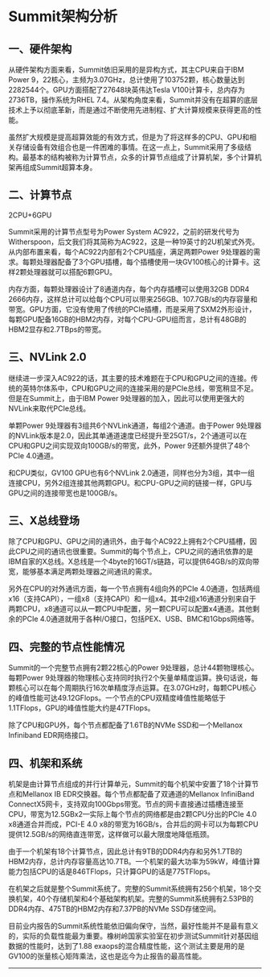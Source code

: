 Summit架构分析
===

一、硬件架构
---

从硬件架构方面来看，Summit依旧采用的是异构方式，其主CPU来自于IBM Power 9，22核心，主频为3.07GHz，总计使用了103752颗，核心数量达到2282544个。GPU方面搭配了27648块英伟达Tesla V100计算卡，总内存为2736TB，操作系统为RHEL 7.4。从架构角度来看，Summit并没有在超算的底层技术上予以彻底革新，而是通过不断使用先进制程、扩大计算规模来获得更高的性能。<br>

虽然扩大规模是提高超算效能的有效方式，但是为了将这样多的CPU、GPU和相关存储设备有效组合也是一件困难的事情。在这一点上，Summit采用了多级结构。最基本的结构被称为计算节点，众多的计算节点组成了计算机架，多个计算机架再组成Summit超算本身。<br>

二、计算节点
---

2CPU+6GPU<br>

Summit采用的计算节点型号为Power System AC922，之前的研发代号为Witherspoon，后文我们将其简称为AC922，这是一种19英寸的2U机架式外壳。从内部布置来看，每个AC922内部有2个CPU插座，满足两颗Power 9处理器的需求。每颗处理器配备了3个GPU插槽，每个插槽使用一块GV100核心的计算卡。这样2颗处理器就可以搭配6颗GPU。<br>

内存方面，每颗处理器设计了8通道内存，每个内存插槽可以使用32GB DDR4 2666内存，这样总计可以给每个CPU可以带来256GB、107.7GB/s的内存容量和带宽。GPU方面，它没有使用了传统的PCIe插槽，而是采用了SXM2外形设计，每颗GPU配备16GB的HBM2内存，对每个CPU-GPU组而言，总计有48GB的HBM2显存和2.7TBps的带宽。<br>

三、NVLink 2.0
---

继续进一步深入AC922的话，其主要的技术难题在于CPU和GPU之间的连接。传统的英特尔体系中，CPU和GPU之间的连接采用的是PCIe总线，带宽稍显不足。但是在Summit上，由于IBM Power 9处理器的加入，因此可以使用更强大的NVLink来取代PCIe总线。<br>

单颗Power 9处理器有3组共6个NVLink通道，每组2个通道。由于Power 9处理器的NVLink版本是2.0，因此其单通道速度已经提升至25GT/s，2个通道可以在CPU和GPU之间实现双向100GB/s的带宽，此外，Power 9还额外提供了48个PCIe 4.0通道。<br>

和CPU类似，GV100 GPU也有6个NVLink 2.0通道，同样也分为3组，其中一组连接CPU，另外2组连接其他两颗GPU。和CPU-GPU之间的链接一样，GPU与GPU之间的连接带宽也是100GB/s。<br>

三、X总线登场
---

除了CPU和GPU、GPU之间的通讯外，由于每个AC922上拥有2个CPU插槽，因此CPU之间的通讯也很重要。Summit的每个节点上，CPU之间的通讯依靠的是IBM自家的X总线。X总线是一个4byte的16GT/s链路，可以提供64GB/s的双向带宽，能够基本满足两颗处理器之间通讯的需求。<br>

另外在CPU的对外通讯方面，每一个节点拥有4组向外的PCIe 4.0通道，包括两组x16（支持CAPI），一组x8（支持CAPI）和一组x4。其中2组x16通道分别来自于两颗CPU，x8通道可以从一颗CPU中配置，另一颗CPU可以配置x4通道。其他剩余的PCIe 4.0通道就用于各种I/O接口，包括PEX、USB、BMC和1Gbps网络等。<br>

四、完整的节点性能情况
---

Summit的一个完整节点拥有2颗22核心的Power 9处理器，总计44颗物理核心。每颗Power 9处理器的物理核心支持同时执行2个矢量单精度运算。换句话说，每颗核心可以在每个周期执行16次单精度浮点运算。在3.07GHz时，每颗CPU核心的峰值性能可达49.12GFlops。一个节点的CPU双精度峰值性能略低于1.1TFlops，GPU的峰值性能大约是47TFlops。<br>

除了CPU和GPU外，每个节点都配备了1.6TB的NVMe SSD和一个Mellanox Infiniband EDR网络接口。<br>


四、机架和系统
---

机架是由计算节点组成的并行计算单元，Summit的每个机架中安置了18个计算节点和Mellanox IB EDR交换器。每个节点都配备了双通道的Mellanox InfiniBand ConnectX5网卡，支持双向100Gbps带宽。节点的网卡直接通过插槽连接至CPU，带宽为12.5GBx2—实际上每个节点的网络都是由2颗CPU分出的PCIe 4.0 x8通道合并而成，PCI-E 4.0 x8的带宽为16GB/s，合并后的网卡可以为每颗CPU提供12.5GB/s的网络直连带宽，这样做可以最大限度地降低瓶颈。<br>

由于一个机架有18个计算节点，因此总计有9TB的DDR4内存和另外1.7TB的HBM2内存，总计内存容量高达10.7TB。一个机架的最大功率为59kW，峰值计算能力包括CPU的话是846TFlops，只计算GPU的话是775TFlops。<br>

在机架之后就是整个Summit系统了。完整的Summit系统拥有256个机架，18个交换机架，40个存储机架和4个基础架构机架。完整的Summit系统拥有2.53PB的DDR4内存、475TB的HBM2内存和7.37PB的NVMe SSD存储空间。<br>

目前业内报告的Summit系统性能依旧偏向保守，当然，最好性能并不是最有意义的，实际的负载性能最为重要。橡树岭国家实验室在初步测试Summit针对基因组数据的性能时，达到了1.88 exaops的混合精度性能，这个测试主要是用的是GV100的张量核心矩阵乘法，这也是迄今为止报告的最高性能。<br>

---
